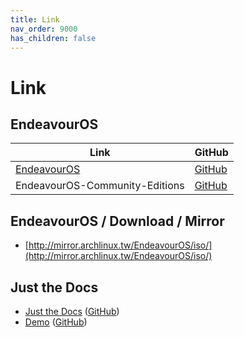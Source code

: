 ```yaml
---
title: Link
nav_order: 9000
has_children: false
---
```



# Link




## EndeavourOS

| Link | GitHub |
| ---- | ------ |
| [EndeavourOS](https://endeavouros.com/) | [GitHub](https://github.com/endeavouros-team) |
| EndeavourOS-Community-Editions | [GitHub](https://github.com/EndeavourOS-Community-Editions) |




## EndeavourOS / Download / Mirror

* [http://mirror.archlinux.tw/EndeavourOS/iso/](http://mirror.archlinux.tw/EndeavourOS/iso/)




## Just the Docs

* [Just the Docs](https://pmarsceill.github.io/just-the-docs/) ([GitHub](https://github.com/pmarsceill/just-the-docs))
* [Demo](https://pmarsceill.github.io/jtd-remote/) ([GitHub](https://github.com/pmarsceill/jtd-remote))

